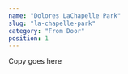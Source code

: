 ```yaml
---
name: "Dolores LaChapelle Park"
slug: "la-chapelle-park"
category: "From Door"
position: 1
---
```


Copy goes here
